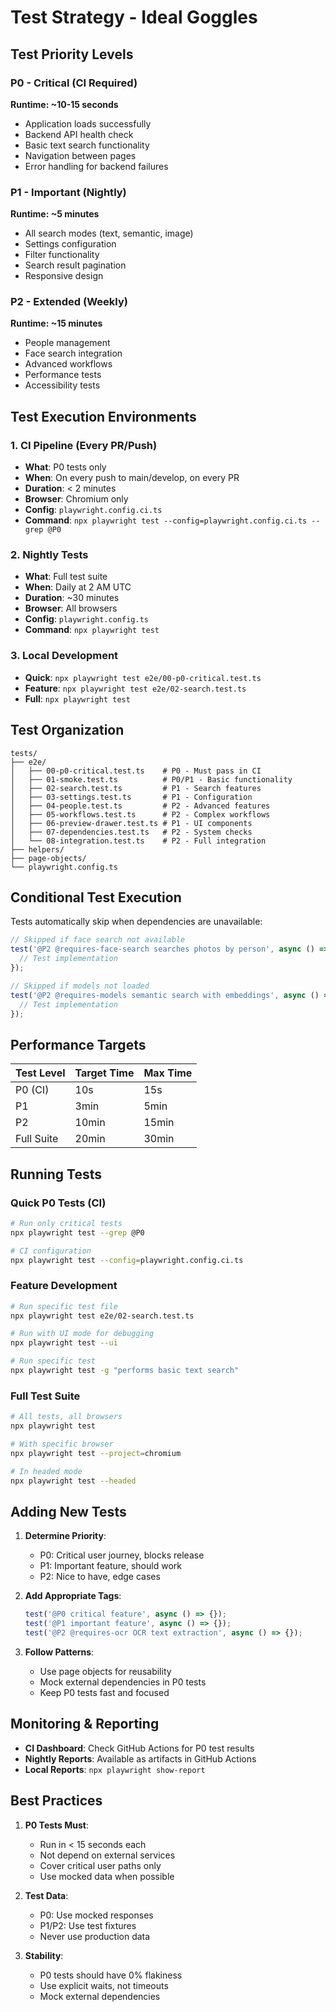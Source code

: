 # Test Strategy - Ideal Goggles

## Test Priority Levels

### P0 - Critical (CI Required)
**Runtime: ~10-15 seconds**
- Application loads successfully
- Backend API health check
- Basic text search functionality
- Navigation between pages
- Error handling for backend failures

### P1 - Important (Nightly)
**Runtime: ~5 minutes**
- All search modes (text, semantic, image)
- Settings configuration
- Filter functionality
- Search result pagination
- Responsive design

### P2 - Extended (Weekly)
**Runtime: ~15 minutes**
- People management
- Face search integration
- Advanced workflows
- Performance tests
- Accessibility tests

## Test Execution Environments

### 1. CI Pipeline (Every PR/Push)
- **What**: P0 tests only
- **When**: On every push to main/develop, on every PR
- **Duration**: < 2 minutes
- **Browser**: Chromium only
- **Config**: `playwright.config.ci.ts`
- **Command**: `npx playwright test --config=playwright.config.ci.ts --grep @P0`

### 2. Nightly Tests
- **What**: Full test suite
- **When**: Daily at 2 AM UTC
- **Duration**: ~30 minutes
- **Browser**: All browsers
- **Config**: `playwright.config.ts`
- **Command**: `npx playwright test`

### 3. Local Development
- **Quick**: `npx playwright test e2e/00-p0-critical.test.ts`
- **Feature**: `npx playwright test e2e/02-search.test.ts`
- **Full**: `npx playwright test`

## Test Organization

```
tests/
├── e2e/
│   ├── 00-p0-critical.test.ts    # P0 - Must pass in CI
│   ├── 01-smoke.test.ts          # P0/P1 - Basic functionality
│   ├── 02-search.test.ts         # P1 - Search features
│   ├── 03-settings.test.ts       # P1 - Configuration
│   ├── 04-people.test.ts         # P2 - Advanced features
│   ├── 05-workflows.test.ts      # P2 - Complex workflows
│   ├── 06-preview-drawer.test.ts # P1 - UI components
│   ├── 07-dependencies.test.ts   # P2 - System checks
│   └── 08-integration.test.ts    # P2 - Full integration
├── helpers/
├── page-objects/
└── playwright.config.ts
```

## Conditional Test Execution

Tests automatically skip when dependencies are unavailable:

```typescript
// Skipped if face search not available
test('@P2 @requires-face-search searches photos by person', async () => {
  // Test implementation
});

// Skipped if models not loaded
test('@P2 @requires-models semantic search with embeddings', async () => {
  // Test implementation
});
```

## Performance Targets

| Test Level | Target Time | Max Time |
|------------|------------|----------|
| P0 (CI)    | 10s        | 15s      |
| P1         | 3min       | 5min     |
| P2         | 10min      | 15min    |
| Full Suite | 20min      | 30min    |

## Running Tests

### Quick P0 Tests (CI)
```bash
# Run only critical tests
npx playwright test --grep @P0

# CI configuration
npx playwright test --config=playwright.config.ci.ts
```

### Feature Development
```bash
# Run specific test file
npx playwright test e2e/02-search.test.ts

# Run with UI mode for debugging
npx playwright test --ui

# Run specific test
npx playwright test -g "performs basic text search"
```

### Full Test Suite
```bash
# All tests, all browsers
npx playwright test

# With specific browser
npx playwright test --project=chromium

# In headed mode
npx playwright test --headed
```

## Adding New Tests

1. **Determine Priority**:
   - P0: Critical user journey, blocks release
   - P1: Important feature, should work
   - P2: Nice to have, edge cases

2. **Add Appropriate Tags**:
   ```typescript
   test('@P0 critical feature', async () => {});
   test('@P1 important feature', async () => {});
   test('@P2 @requires-ocr OCR text extraction', async () => {});
   ```

3. **Follow Patterns**:
   - Use page objects for reusability
   - Mock external dependencies in P0 tests
   - Keep P0 tests fast and focused

## Monitoring & Reporting

- **CI Dashboard**: Check GitHub Actions for P0 test results
- **Nightly Reports**: Available as artifacts in GitHub Actions
- **Local Reports**: `npx playwright show-report`

## Best Practices

1. **P0 Tests Must**:
   - Run in < 15 seconds each
   - Not depend on external services
   - Cover critical user paths only
   - Use mocked data when possible

2. **Test Data**:
   - P0: Use mocked responses
   - P1/P2: Use test fixtures
   - Never use production data

3. **Stability**:
   - P0 tests should have 0% flakiness
   - Use explicit waits, not timeouts
   - Mock external dependencies